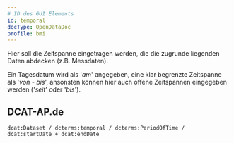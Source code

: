 ```yaml
---
# ID des GUI Elements
id: temporal
docType: OpenDataDoc
profile: bmi
---
```


Hier soll die Zeitspanne eingetragen werden, die die zugrunde liegenden Daten abdecken (z.B. Messdaten).

Ein Tagesdatum wird als '*am*' angegeben, eine klar begrenzte Zeitspanne als '*von - bis*', ansonsten können hier auch offene Zeitspannen eingegeben werden ('*seit*' oder '*bis*').

## DCAT-AP.de
`dcat:Dataset / dcterms:temporal / dcterms:PeriodOfTime / dcat:startDate + dcat:endDate`
